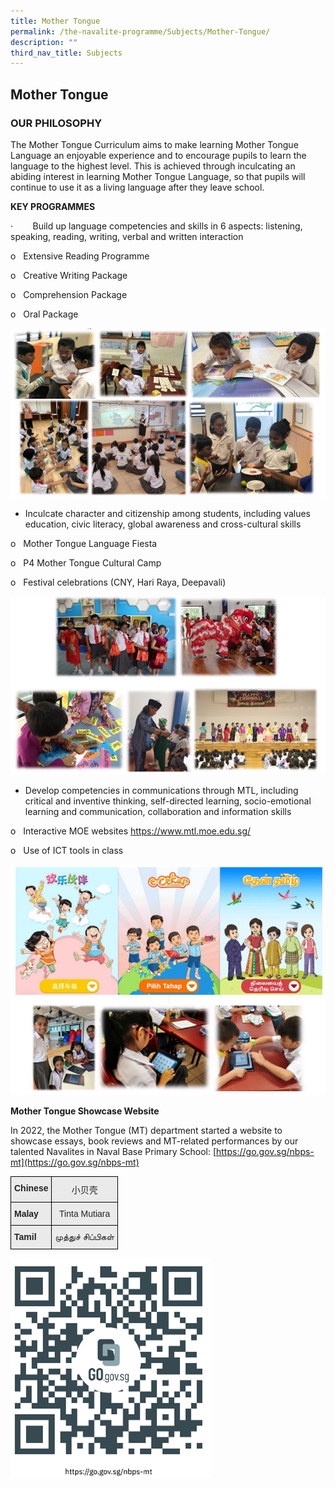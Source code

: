 ```yaml
---
title: Mother Tongue
permalink: /the-navalite-programme/Subjects/Mother-Tongue/
description: ""
third_nav_title: Subjects
---
```

## Mother Tongue

### OUR PHILOSOPHY

The Mother Tongue Curriculum aims to make learning Mother Tongue Language an enjoyable experience and to encourage pupils to learn the language to the highest level. This is achieved through inculcating an abiding interest in learning Mother Tongue Language, so that pupils will continue to use it as a living language after they leave school.

**KEY PROGRAMMES**

·        Build up language competencies and skills in 6 aspects: listening, speaking, reading, writing, verbal and written interaction

 o   Extensive Reading Programme  
 
 o   Creative Writing Package  
 
 o   Comprehension Package  
 
 o   Oral Package
 
 ![](/images/Snap49.jpeg)
 
 *   Inculcate character and citizenship among students, including values education, civic literacy, global awareness and cross-cultural skills

 o   Mother Tongue Language Fiesta  
 
 o   P4 Mother Tongue Cultural Camp  
 
 o   Festival celebrations (CNY, Hari Raya, Deepavali)
 
 ![](/images/Snap50.jpeg)
 
 *   Develop competencies in communications through MTL, including critical and inventive thinking, self-directed learning, socio-emotional learning and communication, collaboration and information skills

 o   Interactive MOE websites https://www.mtl.moe.edu.sg/  
 
 o   Use of ICT tools in class
 
 ![](/images/Snap51.jpeg)
 
 **Mother Tongue Showcase Website**

In 2022, the Mother Tongue (MT) department started a website to showcase essays, book reviews and MT-related performances by our talented Navalites in Naval Base Primary School: [https://go.gov.sg/nbps-mt](https://go.gov.sg/nbps-mt)

<style type="text/css">
.tg  {border-collapse:collapse;border-spacing:0;}
.tg td{border-color:black;border-style:solid;border-width:1px;font-family:Arial, sans-serif;font-size:14px;
  overflow:hidden;padding:10px 5px;word-break:normal;}
.tg th{border-color:black;border-style:solid;border-width:1px;font-family:Arial, sans-serif;font-size:14px;
  font-weight:normal;overflow:hidden;padding:10px 5px;word-break:normal;}
.tg .tg-ii8k{background-color:#EAEAEA;color:#222;text-align:center;vertical-align:top}
.tg .tg-rj1p{background-color:#EAEAEA;color:#222;font-weight:bold;text-align:left;vertical-align:top}
</style>
<table class="tg">
<thead>
  <tr>
    <th class="tg-rj1p">Chinese</th>
    <th class="tg-ii8k">小贝壳</th>
  </tr>
</thead>
<tbody>
  <tr>
    <td class="tg-rj1p">Malay</td>
    <td class="tg-ii8k">Tinta Mutiara</td>
  </tr>
  <tr>
    <td class="tg-rj1p">Tamil</td>
    <td class="tg-ii8k">முத்துச் சிப்பிகள்</td>
  </tr>
</tbody>
</table>

![](/images/mothertoungeqr.png)
